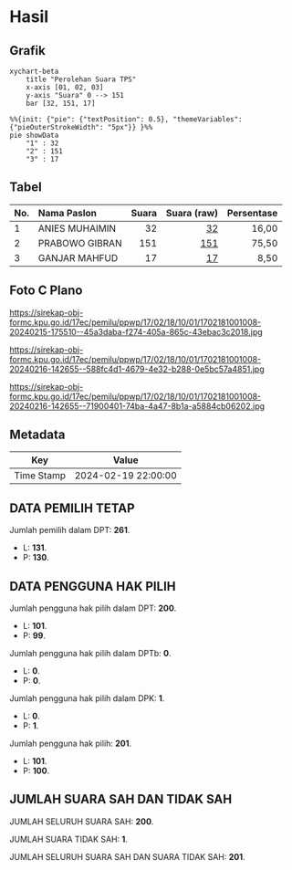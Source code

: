 # Hasil

## Grafik

```mermaid
xychart-beta
    title "Perolehan Suara TPS"
    x-axis [01, 02, 03]
    y-axis "Suara" 0 --> 151
    bar [32, 151, 17]
```

```mermaid
%%{init: {"pie": {"textPosition": 0.5}, "themeVariables": {"pieOuterStrokeWidth": "5px"}} }%%
pie showData
    "1" : 32
    "2" : 151
    "3" : 17
```

## Tabel

| No. | Nama Paslon    | Suara | Suara (raw) | Persentase |
|:--- |:-------------- | -----:| -----------:| ----------:|
| 1   | ANIES MUHAIMIN | 32    | [32][p-1]   | 16,00      |
| 2   | PRABOWO GIBRAN | 151   | [151][p-2]  | 75,50      |
| 3   | GANJAR MAHFUD  | 17    | [17][p-3]   | 8,50       |


[p-1]: https://github.com/gigit-pemilu/pemilu-2024-17-bengkulu/blob/main/pilpres/hitung-suara/sub/17-bengkulu/sub/02-rejang-lebong/sub/18-curup-selatan/sub/1001-air-putih-baru/sub/008-tps/sub/paslon-1.txt
[p-2]: https://github.com/gigit-pemilu/pemilu-2024-17-bengkulu/blob/main/pilpres/hitung-suara/sub/17-bengkulu/sub/02-rejang-lebong/sub/18-curup-selatan/sub/1001-air-putih-baru/sub/008-tps/sub/paslon-2.txt
[p-3]: https://github.com/gigit-pemilu/pemilu-2024-17-bengkulu/blob/main/pilpres/hitung-suara/sub/17-bengkulu/sub/02-rejang-lebong/sub/18-curup-selatan/sub/1001-air-putih-baru/sub/008-tps/sub/paslon-3.txt

## Foto C Plano

https://sirekap-obj-formc.kpu.go.id/17ec/pemilu/ppwp/17/02/18/10/01/1702181001008-20240215-175510--45a3daba-f274-405a-865c-43ebac3c2018.jpg

https://sirekap-obj-formc.kpu.go.id/17ec/pemilu/ppwp/17/02/18/10/01/1702181001008-20240216-142655--588fc4d1-4679-4e32-b288-0e5bc57a4851.jpg

https://sirekap-obj-formc.kpu.go.id/17ec/pemilu/ppwp/17/02/18/10/01/1702181001008-20240216-142655--71900401-74ba-4a47-8b1a-a5884cb06202.jpg


## Metadata

| Key        | Value               |
| ---------- | ------------------- |
| Time Stamp | 2024-02-19 22:00:00 |


## DATA PEMILIH TETAP

Jumlah pemilih dalam DPT: **261**.
 * L: **131**.
 * P: **130**.

## DATA PENGGUNA HAK PILIH

Jumlah pengguna hak pilih dalam DPT: **200**.
 * L: **101**.
 * P: **99**.

Jumlah pengguna hak pilih dalam DPTb: **0**.
 * L: **0**.
 * P: **0**.

Jumlah pengguna hak pilih dalam DPK: **1**.
 * L: **0**.
 * P: **1**.

Jumlah pengguna hak pilih: **201**.
 * L: **101**.
 * P: **100**.

## JUMLAH SUARA SAH DAN TIDAK SAH

JUMLAH SELURUH SUARA SAH: **200**.

JUMLAH SUARA TIDAK SAH: **1**.

JUMLAH SELURUH SUARA SAH DAN SUARA TIDAK SAH: **201**.


